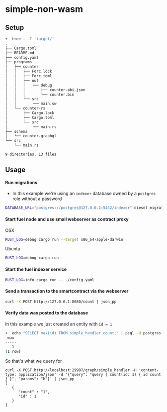 # simple-non-wasm

## Setup


```bash
➜  tree . -I 'target/'
.
├── Cargo.toml
├── README.md
├── config.yaml
├── programs
│   ├── counter
│   │   ├── Forc.lock
│   │   ├── Forc.toml
│   │   ├── out
│   │   │   └── debug
│   │   │       ├── counter-abi.json
│   │   │       └── counter.bin
│   │   └── src
│   │       └── main.sw
│   └── counter-rs
│       ├── Cargo.lock
│       ├── Cargo.toml
│       └── src
│           └── main.rs
├── schema
│   └── counter.graphql
└── src
    └── main.rs

9 directories, 13 files
```

## Usage

#### Run migrations
  - In this example we're using an `indexer` database owned by a `postgres` role without a password

```bash
DATABASE_URL="postgres://postgres@127.0.0.1:5432/indexer" diesel migration list --migration-dir=schema/migrations
```

#### Start fuel node and use small webserver as contract proxy

OSX

```bash
RUST_LOG=debug cargo run --target x86_64-apple-darwin
```

Ubuntu

```bash
RUST_LOG=debug cargo run
```

#### Start the fuel indexer service

```bash
RUST_LOG=info cargo run -- ./config.yaml
```

#### Send a transaction to the smartcontract via the webserver

```bash
curl -X POST http://127.0.0.1:8080/count | json_pp
```

#### Verify data was posted to the database

In this example we just created an entity with `id = 1`

```bash
➜  echo "SELECT max(id) FROM simple_handler.count;" | psql -U postgres -d indexer
 max
-----
   1
(1 row)
```

So that's what we query for

```
curl -X POST http://localhost:29987/graph/simple_handler -H 'content-type: application/json' -d '{"query": "query { count(id: 1) { id count } }", "params": "b"}' | json_pp
[
   {
      "count" : "1",
      "id" : 1
   }
]
```
